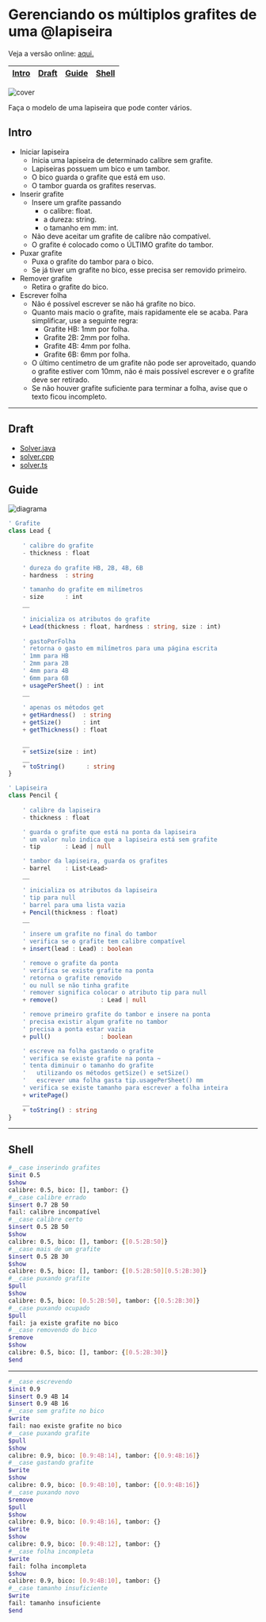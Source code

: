 # Gerenciando os múltiplos grafites de uma @lapiseira

Veja a versão online: [aqui.](https://github.com/qxcodepoo/arcade/blob/master/base/lapiseira/Readme.md)

<!-- toch -->
[Intro](#intro) | [Draft](#draft) | [Guide](#guide) | [Shell](#shell)
-- | -- | -- | --
<!-- toch -->

![cover](https://raw.githubusercontent.com/qxcodepoo/arcade/master/base/lapiseira/cover.jpg)

Faça o modelo de uma lapiseira que pode conter vários.

## Intro

- Iniciar lapiseira
  - Inicia uma lapiseira de determinado calibre sem grafite.
  - Lapiseiras possuem um bico e um tambor.
  - O bico guarda o grafite que está em uso.
  - O tambor guarda os grafites reservas.
- Inserir grafite
  - Insere um grafite passando
    - o calibre: float.
    - a dureza: string.
    - o tamanho em mm: int.
  - Não deve aceitar um grafite de calibre não compatível.
  - O grafite é colocado como o ÚLTIMO grafite do tambor.
- Puxar grafite
  - Puxa o grafite do tambor para o bico.
  - Se já tiver um grafite no bico, esse precisa ser removido primeiro.
- Remover grafite
  - Retira o grafite do bico.
- Escrever folha
  - Não é possível escrever se não há grafite no bico.
  - Quanto mais macio o grafite, mais rapidamente ele se acaba. Para simplificar, use a seguinte regra:
    - Grafite HB: 1mm por folha.
    - Grafite 2B: 2mm por folha.
    - Grafite 4B: 4mm por folha.
    - Grafite 6B: 6mm por folha.
  - O último centímetro de um grafite não pode ser aproveitado, quando o grafite estiver com 10mm, não é mais possível escrever e o grafite deve ser retirado.
  - Se não houver grafite suficiente para terminar a folha, avise que o texto ficou incompleto.

***

## Draft

- [Solver.java](https://github.com/qxcodepoo/arcade/blob/master/base/lapiseira/.cache/draft.java)
- [solver.cpp](https://github.com/qxcodepoo/arcade/blob/master/base/lapiseira/.cache/draft.cpp)
- [solver.ts](https://github.com/qxcodepoo/arcade/blob/master/base/lapiseira/.cache/draft.ts)

## Guide

![diagrama](https://raw.githubusercontent.com/qxcodepoo/arcade/master/base/lapiseira/diagrama.png)

<!-- load diagrama.puml fenced=ts:filter -->

```ts
' Grafite
class Lead {
    
    ' calibre do grafite
    - thickness : float
    
    ' dureza do grafite HB, 2B, 4B, 6B
    - hardness  : string

    ' tamanho do grafite em milímetros
    - size      : int
    __
  
    ' inicializa os atributos do grafite
    + Lead(thickness : float, hardness : string, size : int)
    
    ' gastoPorFolha
    ' retorna o gasto em milímetros para uma página escrita
    ' 1mm para HB
    ' 2mm para 2B
    ' 4mm para 4B
    ' 6mm para 6B
    + usagePerSheet() : int
    __
    
    ' apenas os métodos get
    + getHardness()  : string
    + getSize()      : int
    + getThickness() : float

    __
    + setSize(size : int)
    __
    + toString()      : string
}

' Lapiseira
class Pencil {
    
    ' calibre da lapiseira
    - thickness : float

    ' guarda o grafite que está na ponta da lapiseira
    ' um valor nulo indica que a lapiseira está sem grafite
    - tip       : Lead | null

    ' tambor da lapiseira, guarda os grafites
    - barrel    : List<Lead>
    __

    ' inicializa os atributos da lapiseira
    ' tip para null
    ' barrel para uma lista vazia
    + Pencil(thickness : float)
    __

    ' insere um grafite no final do tambor
    ' verifica se o grafite tem calibre compatível
    + insert(lead : Lead) : boolean

    ' remove o grafite da ponta
    ' verifica se existe grafite na ponta
    ' retorna o grafite removido
    ' ou null se não tinha grafite
    ' remover significa colocar o atributo tip para null
    + remove()            : Lead | null

    ' remove primeiro grafite do tambor e insere na ponta
    ' precisa existir algum grafite no tambor
    ' precisa a ponta estar vazia
    + pull()              : boolean

    ' escreve na folha gastando o grafite
    ' verifica se existe grafite na ponta ~
    ' tenta diminuir o tamanho do grafite 
    '   utilizando os métodos getSize() e setSize()
    '   escrever uma folha gasta tip.usagePerSheet() mm
    ' verifica se existe tamanho para escrever a folha inteira
    + writePage()
    __
    + toString() : string
}
```

<!-- load -->

***

## Shell

```bash
#__case inserindo grafites
$init 0.5
$show
calibre: 0.5, bico: [], tambor: {}
#__case calibre errado
$insert 0.7 2B 50
fail: calibre incompatível
#__case calibre certo
$insert 0.5 2B 50
$show
calibre: 0.5, bico: [], tambor: {[0.5:2B:50]}
#__case mais de um grafite
$insert 0.5 2B 30
$show
calibre: 0.5, bico: [], tambor: {[0.5:2B:50][0.5:2B:30]}
#__case puxando grafite
$pull
$show
calibre: 0.5, bico: [0.5:2B:50], tambor: {[0.5:2B:30]}
#__case puxando ocupado
$pull
fail: ja existe grafite no bico
#__case removendo do bico
$remove
$show
calibre: 0.5, bico: [], tambor: {[0.5:2B:30]}
$end
```

***

```bash
#__case escrevendo 
$init 0.9
$insert 0.9 4B 14
$insert 0.9 4B 16
#__case sem grafite no bico
$write
fail: nao existe grafite no bico
#__case puxando grafite
$pull
$show
calibre: 0.9, bico: [0.9:4B:14], tambor: {[0.9:4B:16]}
#__case gastando grafite
$write
$show
calibre: 0.9, bico: [0.9:4B:10], tambor: {[0.9:4B:16]}
#__case puxando novo
$remove
$pull
$show
calibre: 0.9, bico: [0.9:4B:16], tambor: {}
$write
$show
calibre: 0.9, bico: [0.9:4B:12], tambor: {}
#__case folha incompleta
$write
fail: folha incompleta
$show
calibre: 0.9, bico: [0.9:4B:10], tambor: {}
#__case tamanho insuficiente
$write
fail: tamanho insuficiente
$end
```
